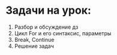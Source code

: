 # Задачи на урок:
1. Разбор и обсуждение дз
2. Цикл For и его синтаксис, параметры
3. Break, Continue
4. Решение задач

